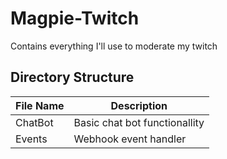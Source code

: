 # Magpie-Twitch

Contains everything I'll use to moderate my twitch

## Directory Structure

| File Name | Description                   |
| --------- | ----------------------------- |
| ChatBot   | Basic chat bot functionallity |
| Events    | Webhook event handler         |
